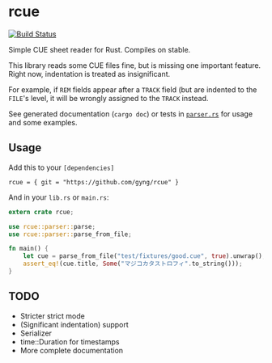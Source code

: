 # rcue

[![Build Status](https://travis-ci.org/gyng/rcue.svg?branch=master)](https://travis-ci.org/gyng/rcue)

Simple CUE sheet reader for Rust. Compiles on stable.

This library reads some CUE files fine, but is missing one important feature. Right now, indentation is treated as insignificant.

For example, if `REM` fields appear after a `TRACK` field (but are indented to the `FILE`'s level, it will be wrongly assigned to the `TRACK` instead.

See generated documentation (`cargo doc`) or tests in [`parser.rs`](src/parser.rs) for usage and some examples.

## Usage

Add this to your `[dependencies]`

```
rcue = { git = "https://github.com/gyng/rcue" }
```

And in your `lib.rs` or `main.rs`:

```rust
extern crate rcue;

use rcue::parser::parse;
use rcue::parser::parse_from_file;

fn main() {
    let cue = parse_from_file("test/fixtures/good.cue", true).unwrap();
    assert_eq!(cue.title, Some("マジコカタストロフィ".to_string()));
}
```

## TODO

* Stricter strict mode
* (Significant indentation) support
* Serializer
* time::Duration for timestamps
* More complete documentation
